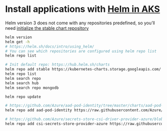 # Install applications with [Helm in AKS](https://docs.microsoft.com/en-us/azure/aks/kubernetes-helm)

Helm version 3 does not come with any repositories predefined, so you’ll need [initialize the stable chart repository](https://v3.helm.sh/docs/intro/quickstart/#initialize-a-helm-chart-repository)

```sh
helm version
helm get -h
# https://helm.sh/docs/intro/using_helm/
# You can see which repositories are configured using helm repo list
helm repo list

# Init default repo: https://hub.helm.sh/charts
helm repo add stable https://kubernetes-charts.storage.googleapis.com/
helm repo list
helm search repo
helm search hub
helm search repo mongodb

helm repo update

# https://github.com/Azure/aad-pod-identity/tree/master/charts/aad-pod-identity
helm repo add aad-pod-identity https://raw.githubusercontent.com/Azure/aad-pod-identity/master/charts

# https://github.com/Azure/secrets-store-csi-driver-provider-azure/blob/master/charts/csi-secrets-store-provider-azure/README.md
helm repo add csi-secrets-store-provider-azure https://raw.githubusercontent.com/Azure/secrets-store-csi-driver-provider-azure/master/charts

```
